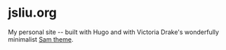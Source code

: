 # jsliu.org

My personal site -- built with Hugo and with Victoria Drake's wonderfully minimalist [Sam theme](https://github.com/victoriadrake/hugo-theme-sam).
